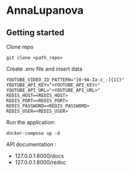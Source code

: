 # AnnaLupanova



## Getting started
Clone repo
```
git clone <path_repo>
```

Create .env file and insert data
```
YOUTUBE_VIDEO_ID_PATTERN="[0-9A-Za-z_-]{11}"
YOUTUBE_API_KEY="<YOUTUBE_API_KEY>"
YOUTUBE_API_URL="<YOUTUBE_API_URL>"
REDIS_HOST=<REDIS_HOST>
REDIS_PORT=<REDIS_PORT>
REDIS_PASSWORD=<REDIS_PASSWORD>
REDIS_USER=<REDIS_USER>
```


Run the application:
```
docker-compose up -d
```

API documentation :
- 127.0.0.1:8000/docs
- 127.0.0.1:8000/redoc

